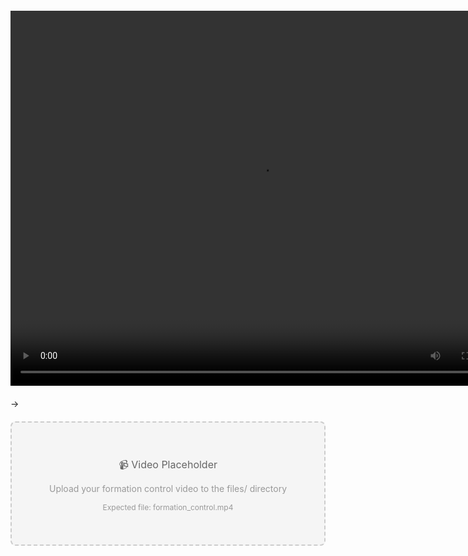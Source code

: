 <div style="text-align: center; margin: 20px 0;">
  <video width="800" height="600" controls>
    <source src="{{ site.baseurl }}/files/formation_control" type="video/mp4">
    Your browser does not support the video tag.
  </video>
</div>

->

<div style="text-align: center; margin: 20px 0; background-color: #f5f5f5; border: 2px dashed #ccc; padding: 40px; border-radius: 8px;">
  <p style="color: #666; font-size: 16px; margin-bottom: 10px;">📹 Video Placeholder</p>
  <p style="color: #999; font-size: 14px;">Upload your formation control video to the files/ directory</p>
  <p style="color: #999; font-size: 12px; margin-top: 10px;">Expected file: formation_control.mp4</p>
</div>
